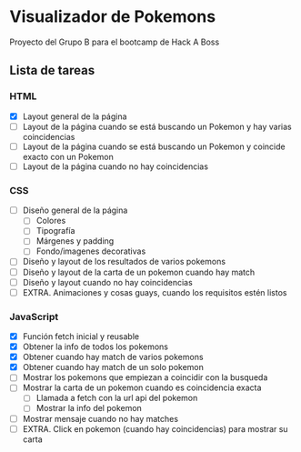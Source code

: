 
# Visualizador de Pokemons

Proyecto del Grupo B para el bootcamp de Hack A Boss


## Lista de tareas
### HTML
- [x]  Layout general de la página
- [ ]  Layout de la página cuando se está buscando un Pokemon y hay varias coincidencias
- [ ]  Layout de la página cuando se está buscando un Pokemon y coincide exacto con un Pokemon
- [ ]  Layout de la página cuando no hay coincidencias

### CSS
- [ ]  Diseño general de la página
    - [ ]  Colores
    - [ ]  Tipografía
    - [ ]  Márgenes y padding
    - [ ]  Fondo/imagenes decorativas
- [ ]  Diseño y layout de los resultados de varios pokemons
- [ ]  Diseño y layout de la carta de un pokemon cuando hay match
- [ ]  Diseño y layout cuando no hay coincidencias
- [ ]  EXTRA. Animaciones y cosas guays, cuando los requisitos estén listos

### JavaScript
- [x]  Función fetch inicial y reusable
- [x]  Obtener la info de todos los pokemons
- [x]  Obtener cuando hay match de varios pokemons
- [x]  Obtener cuando hay match de un solo pokemon
- [ ]  Mostrar los pokemons que empiezan a coincidir con la busqueda
- [ ]  Mostrar la carta de un pokemon cuando es coincidencia exacta
    - [ ]  Llamada a fetch con la url api del pokemon
    - [ ]  Mostrar la info del pokemon
- [ ]  Mostrar mensaje cuando no hay matches
- [ ]  EXTRA. Click en pokemon (cuando hay coincidencias) para mostrar su carta
